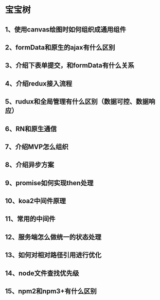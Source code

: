 # 宝宝树
	 
## 1、使用canvas绘图时如何组织成通用组件
	 
## 2、formData和原生的ajax有什么区别
	 
## 3、介绍下表单提交，和formData有什么关系
	 
## 4、介绍redux接入流程
	 
## 5、rudux和全局管理有什么区别（数据可控、数据响应）
	 
## 6、RN和原生通信
	 
## 7、介绍MVP怎么组织
	 
## 8、介绍异步方案
	 
## 9、promise如何实现then处理
	 
## 10、koa2中间件原理
	 
## 11、常用的中间件
	 
## 12、服务端怎么做统一的状态处理
	 
## 13、如何对相对路径引用进行优化
	 
## 14、node文件查找优先级
	 
## 15、npm2和npm3+有什么区别

